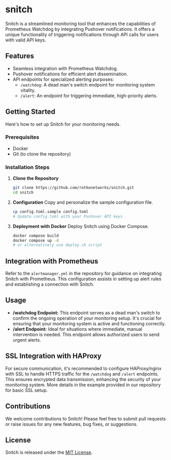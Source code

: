 # snitch

Snitch is a streamlined monitoring tool that enhances the capabilities
of Prometheus Watchdog by integrating Pushover notifications. It offers
a unique functionality of triggering notifications through API calls for
users with valid API keys.

## Features
- Seamless integration with Prometheus Watchdog.
- Pushover notifications for efficient alert dissemination.
- API endpoints for specialized alerting purposes:
  - `/watchdog`: A dead man's switch endpoint for monitoring system vitality.
  - `/alert`: An endpoint for triggering immediate, high-priority alerts.

## Getting Started

Here's how to set up Snitch for your monitoring needs.

### Prerequisites
- Docker
- Git (to clone the repository)

### Installation Steps

1. **Clone the Repository**
   ```bash
   git clone https://github.com/rotkonetworks/snitch.git
   cd snitch
   ```

2. **Configuration**
   Copy and personalize the sample configuration file.
   ```bash
   cp config.toml.sample config.toml
   # Update config.toml with your Pushover API keys
   ```

3. **Deployment with Docker**
   Deploy Snitch using Docker Compose.
   ```bash
   docker compose build
   docker compose up -d
   # or alternatively use deploy.sh script
   ```

## Integration with Prometheus

Refer to the `alertmanager.yml` in the repository for guidance on integrating
Snitch with Prometheus. This configuration assists in setting up alert rules
and establishing a connection with Snitch.

## Usage

- **/watchdog Endpoint:** This endpoint serves as a dead man's switch to confirm
the ongoing operation of your monitoring setup. It's crucial for ensuring that
your monitoring system is active and functioning correctly.
- **/alert Endpoint:** Ideal for situations where immediate, manual intervention
is needed. This endpoint allows authorized users to send urgent alerts.

## SSL Integration with HAProxy

For secure communication, it's recommended to configure HAProxy/nginx with SSL
to handle HTTPS traffic for the `/watchdog` and `/alert` endpoints. This ensures
encrypted data transmission, enhancing the security of your monitoring system.
More details in the example provided in our repository for basic SSL setup.

## Contributions

We welcome contributions to Snitch! Please feel free to submit pull requests
or raise issues for any new features, bug fixes, or suggestions.

## License

Snitch is released under the [MIT License](LICENSE).
